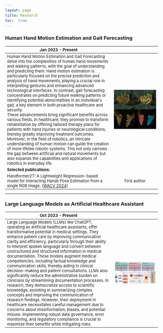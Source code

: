 ```yaml
---
layout: page
title: Research
toc:  true
---
```


<style scoped>
table {
  font-size: 13px;
}
</style>

<style>
table th:first-of-type {
    width: 70%;
}
table th:nth-of-type(2) {
    width: 30%;
}
</style>

### Human Hand Motion Estimation and Gait Forecasting 

| Jan 2023 - Present       | &nbsp;         |
| ---- |:---------------:|
| Human Hand Motion Estimation and Gait Forecasting delve into the complexities of human hand movements and walking patterns, with the goal of understanding and predicting them. Hand motion estimation is particularly focused on the precise prediction and analysis of hand movements, playing a crucial role in interpreting gestures and enhancing advanced technological interfaces. In contrast, gait forecasting concentrates on predicting future walking patterns or identifying potential abnormalities in an individual's gait, a key element in both proactive healthcare and security.<br> These advancements bring significant benefits across various fields. In healthcare, they promise to transform rehabilitation by offering tailored therapy plans for patients with hand injuries or neurological conditions, thereby greatly improving treatment outcomes. Moreover, in the field of robotics, an intricate understanding of human motion can guide the creation of more lifelike robotic systems. This not only narrows the gap between artificial and natural movements but also expands the capabilities and applications of robotics in everyday life.    |   ![R1](pubimages/R1.jpg)     |
| **Selected publications:**        | &nbsp;         |
| Handformer2T: A Lightweight Regression-based model for Interacting Hands Pose Estimation from a single RGB Image. ([WACV 2024](https://openaccess.thecvf.com/content/WACV2024/html/Zhang_Handformer2T_A_Lightweight_Regression-Based_Model_for_Interacting_Hands_Pose_Estimation_WACV_2024_paper.html))        | First author  |

---

### Large Language Models as Artificial Healthcare Assistant

| Oct 2023 - Present        | &nbsp;         |
| ---- |:---------------:|
| Large Language Models (LLMs) like ChatGPT, operating as artificial healthcare assistants, offer transformative potential in medical settings. They enhance patient care by improving communication clarity and efficiency, particularly through their ability to interpret spoken language and convert between unstructured and structured information in medical documentation. These models augment medical competencies, including factual knowledge and communication skills, thereby aiding in clinical decision-making and patient consultations. LLMs also significantly reduce the administrative burden on clinicians by streamlining documentation processes. In research, they democratize access to scientific knowledge, assisting in summarizing complex concepts and improving the communication of research findings. However, their deployment in healthcare necessitates careful management due to concerns about misinformation, biases, and potential misuse. Implementing robust data governance, error monitoring, and regulatory compliance is crucial to maximize their benefits while mitigating risks.   |   ![R2](pubimages/R2.jpg)     |
